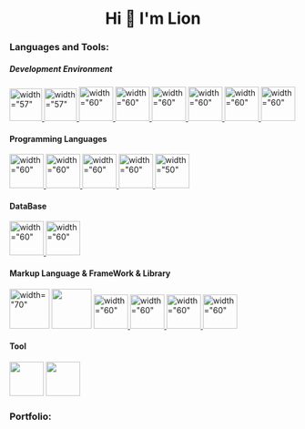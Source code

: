 
<h1 align="center">Hi 👋 I'm Lion</h1>
  
  <h3 style="align-items: center;">Languages and Tools:</h3>
  <h5 style="align-items: center;">Development Environment</h5>
  <div style="align-items: center;">
  <a href="https://github.com/" target="_blank"> <img src="https://user-images.githubusercontent.com/79553411/209908960-4f9291e7-69c2-4313-9405-52387ceb9f9a.svg" alt=width="57" height="57"/> </a>
  <a href="https://github.com/features/actions" target="_blank"> <img src="https://user-images.githubusercontent.com/79553411/209908880-efb9a544-133c-4033-ba54-7087b8ccd6d8.svg" alt=width="57" height="57"/> </a>
   <a href="https://git-scm.com/" target="_blank"> <img src="img/git-icon.svg" alt=width="60" height="60"/> </a>
  <a href="https://www.docker.com/" target="_blank"> <img src="img/docker-original-wordmark.svg" alt=width="60" height="60"/> </a>
  <a href="https://en.wikipedia.org/wiki/Tux_(mascot)" target="_blank"> <img src="img/linux-tux.svg" alt=width="60" height="60"/> </a>
  <a href="https://www.vim.org/" target="_blank"> <img src="https://cdn-ssl-devio-img.classmethod.jp/wp-content/uploads/2018/09/vim-e1537247611733.png" alt=width="60" height="60"/> </a>
  <a href="https://www.ansible.com/" target="_blank"> <img src="https://user-images.githubusercontent.com/79553411/218307788-672c4482-4799-49e4-9713-0c95096424aa.png" alt=width="60" height="60"/> </a>
  <a href="https://www.terraform.io/" target="_blank"> <img src="https://github.com/lion-rion/lion-rion/assets/79553411/88b6c698-594a-4e32-bf82-13db3a19229a" alt=width="60" height="60"/> </a>
  


  </div>
  <h4 style="align-items: left;">Programming Languages</h4>
  <div style="align-items: left;">
  <a href="https://www.php.net/" target="_blank"> <img src="img/353261.png" alt=width="60" height="60"/> </a>
    <a href="https://www.python.org" target="_blank"> <img src="img/python.svg" alt=width="60" height="60"/> </a>
  <a href="https://docs.microsoft.com/ja-jp/cpp/c-language/c-language-reference?view=msvc-170" target="_blank"> <img src="https://cdn.icon-icons.com/icons2/2415/PNG/512/c_original_logo_icon_146611.png" alt=width="60" height="60"/> </a>
  <a href="https://go.dev/" target="_blank"> <img src="https://user-images.githubusercontent.com/79553411/199652426-019015d5-ff7d-440a-abf8-36271a7eb599.svg" alt=width="60" height="60"/> </a>
   <a href="https://www.javascript.com/" target="_blank"> <img src="https://user-images.githubusercontent.com/79553411/209907983-e7cc233b-48de-435d-99be-32a47addfbb1.svg" alt=width="50" height="60"/> </a>

  </div>
  <h4 style="align-items: left;">DataBase</h4>
  <div style="align-items: left;">
  <a href="https://www.sqlite.org/index.html" target="_blank"> <img src="https://user-images.githubusercontent.com/79553411/209907293-5d91c4bd-0667-432f-8fe5-d56fbd7e8012.png" alt=width="60" height="60"/> </a>
    <a href="https://dev.mysql.com/" target="_blank"><img src="https://user-images.githubusercontent.com/79553411/209907119-f74d0edd-2acc-48f1-81ce-92cfbd316c82.png"  alt=width="60" height="60"></a>
  </div>

  </div>
  <h4 style="align-items: left;">Markup Language & FrameWork & Library</h4>
  <div style="align-items: left;">
    <a href="https://html.spec.whatwg.org/#toc-introduction" target="_blank"><img src="img/html-5.svg"  alt=width="70" height="70"></a>
    <a href="https://www.w3.org/TR/CSS/" target="_blank"><img src="img/css-3.svg" alt="" alt=width="70" height="70" ></a>
    <a href="https://laravel.com/" target="_blank"> <img src="img/laravel.svg" alt=width="60" height="60"/> </a>
   <a href="https://wordpress.com/ja/" target="_blank"><img src="https://user-images.githubusercontent.com/79553411/209907375-d4a24e17-9389-47bd-98b9-d5f83316a383.png" alt=width="60" height="60"/> </a>
   <a href="https://ja.legacy.reactjs.org/" target="_blank"><img src="https://github.com/lion-rion/lion-rion/assets/79553411/1147cd2a-34b8-4ea8-89e8-db06fde7e700" alt=width="60" height="60"/> </a>
  <a href="https://nextjs.org/" target="_blank"><img src="https://github.com/lion-rion/lion-rion/assets/79553411/4c829e76-567b-42ad-8ba9-5a09c3fed4a6" alt=width="60" height="60"/> </a>
  

 <h4 style="align-items: left;">Tool</h4>
  <a href="https://www.zaproxy.org/" target="_blank"><img src="https://user-images.githubusercontent.com/79553411/210008597-89467c2b-5f69-4955-ad8f-f8d1f21101f4.png" width="60" height="60"></a>  
  <a href="https://portswigger.net/burp" target="_blank"><img src="https://user-images.githubusercontent.com/79553411/210008743-d4cb6583-07cf-48d3-a69f-ead0f177ab8e.png" width="60" height="60"></a>
  
  </div>
   <h3 style="align-items: left;">Portfolio:</h3> 

<!-- 
| Name | URL | About | 
| ---- | ---- | ---- |
|  RiSTCTFmini |  https://github.com/lion-rion/RiSTCTFmini| RiST部内で行ったCTF大会のWeb問題です|
|  MyFramework |  https://github.com/lion-rion/MyFramework | PSR7やPSR15を用いたPHPのフレームワークを開発中です|
|  RAC-TESTER  |  https://github.com/lion-rion/rac-tester  | ロボカップSSLのロボットをテストするためのツールです|
|  Notion_x_Blog  |  Repo https://github.com/lion-rion/Notion_x_Blog : Site https://lion-rion.github.io/Notion_x_Blog/ | Notionを使ったブログです| 
| Laravel_Blog | https://github.com/lion-rion/laravel_blog | Laravelを用いたブログです CRUD実装を理解するために作りました |
| c_study | https://github.com/lion-rion/c_study | c言語でshellやサーバーの勉強をしているものです | 
| MASUO-Ai | https://github.com/lion-rion/MASUO-Ai | SSLロボットを動かすためのプログラムの初期プロトタイプです |
| docker-controller | https://github.com/lion-rion/docker-controller.git | dockerの状態をWeb上で確認 | 
| todo_go | https://github.com/lion-rion/todo_go | [Udemyの講座](https://www.udemy.com/course/golang-webgosql/)で作った百番煎じTODOアプリです |
| questionbot | https://github.com/lion-rion/ASOBIBA/tree/main/discord_hooks/questionbot | GoogleFormに質問を投げるとDiscordに転送してくれる質問botです 匿名で質問できるので便利です | 
| Next_x_TSX_Blog | Repo : https://github.com/lion-rion/lion-rion.github.io/actions site : https://lion-rion.github.io/ | TSXのブログです テンプレートをフォークして改変して利用しているだけです |
| Laravel-From-Scratch-Blog-Project | https://github.com/lion-rion/Laravel-From-Scratch-Blog-Project | [Laracastの動画](https://laracasts.com/series/laravel-8-from-scratch)を見て作ったブログです | 
| zshrc | https://github.com/lion-rion/ASOBIBA/tree/main/shell-related/zshrc | zshの設定ファイルです 使いやすいのでおすすめです | 
| combo_app | https://github.com/lion-rion/combo_app | 格闘ゲームのコンボを投稿できるサイトです(未完成品) |
| Portfolio | https://github.com/lion-rion/Portfolio | 前まで使っていたポートフォリオサイトです | 
| RUST-Wiki | https://github.com/lion-rion/RUST-wiki | ゲームの方のRUSTの攻略記事です 現在はインデックスされていません | 
-->
